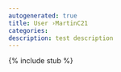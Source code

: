 ```yaml
---
autogenerated: true
title: User ›MartinC21
categories: 
description: test description
---
```

{% include stub %}

